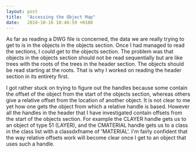 ```yaml
---
layout: post
title:  "Accessing the Object Map"
date:   2016-10-16 10:46:59 +0100
---
```

As far as reading a DWG file is concerned, the data we are really trying to get to is in the objects in the objects section.  Once I had managed to read the sections, I could get to the objects section.  The problem was that objects in the objects section should not be read sequentially but are like trees with the roots of the trees in the header section.  The objects should be read starting at the roots.  That is why I worked on reading the header section in its entirety first.

I got rather stuck on trying to figure out the handles because some contain the offset of the object from the start of the objects section, whereas others give a relative offset from the location of another object.  It is not clear to me yet how one gets the object from which a relative handle is based.  However all the handles in the header that I have investigated contain offsets from the start of the objects section.  For example the CLAYER handle gets us to an object of type 51 (LAYER), and the CMATERIAL handle gets us to a class in the class list with a classdxfname of 'MATERIAL'.  I'm fairly confident that the way relative offsets work will become clear once I get to an object that uses such a handle.

